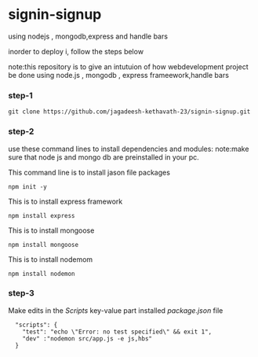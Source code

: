 # signin-signup
using nodejs , mongodb,express and handle bars

inorder to deploy i, follow the steps below

note:this repository is to give an intutuion of how webdevelopment project be done using node.js , mongodb , express frameework,handle bars

### step-1
 ```
git clone https://github.com/jagadeesh-kethavath-23/signin-signup.git
```

### step-2
use these command lines to install dependencies and modules:
note:make sure that node js and mongo db are preinstalled in your pc.

This command line is to install jason file packages
```
npm init -y
```

This is to install express framework
```
npm install express
```

This is to install mongoose
```
npm install mongoose
```

This is to install nodemom
```
npm install nodemon
```
### step-3
Make edits in the *Scripts* key-value part installed *package.json* file
```
  "scripts": {
    "test": "echo \"Error: no test specified\" && exit 1",
    "dev" :"nodemon src/app.js -e js,hbs"
  }
```
